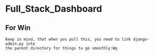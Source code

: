 # Full_Stack_Dashboard

## For Win
	Keep in mind, that when you pull this, you need to link django-admin.py into 
	the parent directory for things to go smoothly:Wq

